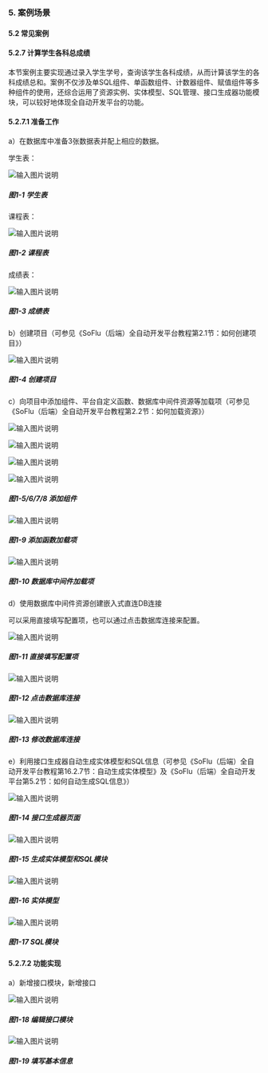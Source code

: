### 5. 案例场景

#### 5.2 常见案例

#### 5.2.7 计算学生各科总成绩

本节案例主要实现通过录入学生学号，查询该学生各科成绩，从而计算该学生的各科成绩总和。案例不仅涉及单SQL组件、单函数组件、计数器组件、赋值组件等多种组件的使用，还综合运用了资源实例、实体模型、SQL管理、接口生成器功能模块，可以较好地体现全自动开发平台的功能。

#### 5.2.7.1 准备工作

a）在数据库中准备3张数据表并配上相应的数据。

学生表：

![输入图片说明](../../../../images/SoFlu%EF%BC%88%E5%90%8E%E7%AB%AF%EF%BC%89%E5%BC%80%E5%8F%91%E5%B9%B3%E5%8F%B0/1.%20%E6%9C%80%E6%96%B0%E7%89%88%E6%9C%AC%20-%20%E6%9B%B4%E6%96%B0%E6%97%A5%E6%9C%9F%20-%202022.10.08/5.%20%E6%A1%88%E4%BE%8B%E5%9C%BA%E6%99%AF/2.%20%E5%B8%B8%E8%A7%81%E6%A1%88%E4%BE%8B/7.%20%E8%AE%A1%E7%AE%97%E5%AD%A6%E7%94%9F%E5%90%84%E7%A7%91%E6%80%BB%E6%88%90%E7%BB%A9/image.png)

##### 图1-1 学生表

课程表：

![输入图片说明](../../../../images/SoFlu%EF%BC%88%E5%90%8E%E7%AB%AF%EF%BC%89%E5%BC%80%E5%8F%91%E5%B9%B3%E5%8F%B0/1.%20%E6%9C%80%E6%96%B0%E7%89%88%E6%9C%AC%20-%20%E6%9B%B4%E6%96%B0%E6%97%A5%E6%9C%9F%20-%202022.10.08/5.%20%E6%A1%88%E4%BE%8B%E5%9C%BA%E6%99%AF/2.%20%E5%B8%B8%E8%A7%81%E6%A1%88%E4%BE%8B/7.%20%E8%AE%A1%E7%AE%97%E5%AD%A6%E7%94%9F%E5%90%84%E7%A7%91%E6%80%BB%E6%88%90%E7%BB%A9/1-2.png)

##### 图1-2 课程表

成绩表：

![输入图片说明](../../../../images/SoFlu%EF%BC%88%E5%90%8E%E7%AB%AF%EF%BC%89%E5%BC%80%E5%8F%91%E5%B9%B3%E5%8F%B0/1.%20%E6%9C%80%E6%96%B0%E7%89%88%E6%9C%AC%20-%20%E6%9B%B4%E6%96%B0%E6%97%A5%E6%9C%9F%20-%202022.10.08/5.%20%E6%A1%88%E4%BE%8B%E5%9C%BA%E6%99%AF/2.%20%E5%B8%B8%E8%A7%81%E6%A1%88%E4%BE%8B/7.%20%E8%AE%A1%E7%AE%97%E5%AD%A6%E7%94%9F%E5%90%84%E7%A7%91%E6%80%BB%E6%88%90%E7%BB%A9/1-3.png)

##### 图1-3 成绩表

b）创建项目（可参见《SoFlu（后端）全自动开发平台教程第2.1节：如何创建项目》）

![输入图片说明](../../../../images/SoFlu%EF%BC%88%E5%90%8E%E7%AB%AF%EF%BC%89%E5%BC%80%E5%8F%91%E5%B9%B3%E5%8F%B0/1.%20%E6%9C%80%E6%96%B0%E7%89%88%E6%9C%AC%20-%20%E6%9B%B4%E6%96%B0%E6%97%A5%E6%9C%9F%20-%202022.10.08/5.%20%E6%A1%88%E4%BE%8B%E5%9C%BA%E6%99%AF/2.%20%E5%B8%B8%E8%A7%81%E6%A1%88%E4%BE%8B/7.%20%E8%AE%A1%E7%AE%97%E5%AD%A6%E7%94%9F%E5%90%84%E7%A7%91%E6%80%BB%E6%88%90%E7%BB%A9/1-4.png)

##### 图1-4 创建项目

c）向项目中添加组件、平台自定义函数、数据库中间件资源等加载项（可参见《SoFlu（后端）全自动开发平台教程第2.2节：如何加载资源》）

![输入图片说明](../../../../images/SoFlu%EF%BC%88%E5%90%8E%E7%AB%AF%EF%BC%89%E5%BC%80%E5%8F%91%E5%B9%B3%E5%8F%B0/1.%20%E6%9C%80%E6%96%B0%E7%89%88%E6%9C%AC%20-%20%E6%9B%B4%E6%96%B0%E6%97%A5%E6%9C%9F%20-%202022.10.08/5.%20%E6%A1%88%E4%BE%8B%E5%9C%BA%E6%99%AF/2.%20%E5%B8%B8%E8%A7%81%E6%A1%88%E4%BE%8B/7.%20%E8%AE%A1%E7%AE%97%E5%AD%A6%E7%94%9F%E5%90%84%E7%A7%91%E6%80%BB%E6%88%90%E7%BB%A9/1-5.png)

![输入图片说明](../../../../images/SoFlu%EF%BC%88%E5%90%8E%E7%AB%AF%EF%BC%89%E5%BC%80%E5%8F%91%E5%B9%B3%E5%8F%B0/1.%20%E6%9C%80%E6%96%B0%E7%89%88%E6%9C%AC%20-%20%E6%9B%B4%E6%96%B0%E6%97%A5%E6%9C%9F%20-%202022.10.08/5.%20%E6%A1%88%E4%BE%8B%E5%9C%BA%E6%99%AF/2.%20%E5%B8%B8%E8%A7%81%E6%A1%88%E4%BE%8B/7.%20%E8%AE%A1%E7%AE%97%E5%AD%A6%E7%94%9F%E5%90%84%E7%A7%91%E6%80%BB%E6%88%90%E7%BB%A9/1-6.png)

![输入图片说明](../../../../images/SoFlu%EF%BC%88%E5%90%8E%E7%AB%AF%EF%BC%89%E5%BC%80%E5%8F%91%E5%B9%B3%E5%8F%B0/1.%20%E6%9C%80%E6%96%B0%E7%89%88%E6%9C%AC%20-%20%E6%9B%B4%E6%96%B0%E6%97%A5%E6%9C%9F%20-%202022.10.08/5.%20%E6%A1%88%E4%BE%8B%E5%9C%BA%E6%99%AF/2.%20%E5%B8%B8%E8%A7%81%E6%A1%88%E4%BE%8B/7.%20%E8%AE%A1%E7%AE%97%E5%AD%A6%E7%94%9F%E5%90%84%E7%A7%91%E6%80%BB%E6%88%90%E7%BB%A9/1-7.png)

![输入图片说明](../../../../images/SoFlu%EF%BC%88%E5%90%8E%E7%AB%AF%EF%BC%89%E5%BC%80%E5%8F%91%E5%B9%B3%E5%8F%B0/1.%20%E6%9C%80%E6%96%B0%E7%89%88%E6%9C%AC%20-%20%E6%9B%B4%E6%96%B0%E6%97%A5%E6%9C%9F%20-%202022.10.08/5.%20%E6%A1%88%E4%BE%8B%E5%9C%BA%E6%99%AF/2.%20%E5%B8%B8%E8%A7%81%E6%A1%88%E4%BE%8B/7.%20%E8%AE%A1%E7%AE%97%E5%AD%A6%E7%94%9F%E5%90%84%E7%A7%91%E6%80%BB%E6%88%90%E7%BB%A9/1-8.png)

##### 图1-5/6/7/8 添加组件

![输入图片说明](../../../../images/SoFlu%EF%BC%88%E5%90%8E%E7%AB%AF%EF%BC%89%E5%BC%80%E5%8F%91%E5%B9%B3%E5%8F%B0/1.%20%E6%9C%80%E6%96%B0%E7%89%88%E6%9C%AC%20-%20%E6%9B%B4%E6%96%B0%E6%97%A5%E6%9C%9F%20-%202022.10.08/5.%20%E6%A1%88%E4%BE%8B%E5%9C%BA%E6%99%AF/2.%20%E5%B8%B8%E8%A7%81%E6%A1%88%E4%BE%8B/7.%20%E8%AE%A1%E7%AE%97%E5%AD%A6%E7%94%9F%E5%90%84%E7%A7%91%E6%80%BB%E6%88%90%E7%BB%A9/1-9.png)

##### 图1-9 添加函数加载项

![输入图片说明](../../../../images/SoFlu%EF%BC%88%E5%90%8E%E7%AB%AF%EF%BC%89%E5%BC%80%E5%8F%91%E5%B9%B3%E5%8F%B0/1.%20%E6%9C%80%E6%96%B0%E7%89%88%E6%9C%AC%20-%20%E6%9B%B4%E6%96%B0%E6%97%A5%E6%9C%9F%20-%202022.10.08/5.%20%E6%A1%88%E4%BE%8B%E5%9C%BA%E6%99%AF/2.%20%E5%B8%B8%E8%A7%81%E6%A1%88%E4%BE%8B/7.%20%E8%AE%A1%E7%AE%97%E5%AD%A6%E7%94%9F%E5%90%84%E7%A7%91%E6%80%BB%E6%88%90%E7%BB%A9/1-10.png)

##### 图1-10 数据库中间件加载项

d）使用数据库中间件资源创建嵌入式直连DB连接

可以采用直接填写配置项，也可以通过点击数据库连接来配置。

![输入图片说明](../../../../images/SoFlu%EF%BC%88%E5%90%8E%E7%AB%AF%EF%BC%89%E5%BC%80%E5%8F%91%E5%B9%B3%E5%8F%B0/1.%20%E6%9C%80%E6%96%B0%E7%89%88%E6%9C%AC%20-%20%E6%9B%B4%E6%96%B0%E6%97%A5%E6%9C%9F%20-%202022.10.08/5.%20%E6%A1%88%E4%BE%8B%E5%9C%BA%E6%99%AF/2.%20%E5%B8%B8%E8%A7%81%E6%A1%88%E4%BE%8B/7.%20%E8%AE%A1%E7%AE%97%E5%AD%A6%E7%94%9F%E5%90%84%E7%A7%91%E6%80%BB%E6%88%90%E7%BB%A9/1-11.png)

##### 图1-11 直接填写配置项

![输入图片说明](../../../../images/SoFlu%EF%BC%88%E5%90%8E%E7%AB%AF%EF%BC%89%E5%BC%80%E5%8F%91%E5%B9%B3%E5%8F%B0/1.%20%E6%9C%80%E6%96%B0%E7%89%88%E6%9C%AC%20-%20%E6%9B%B4%E6%96%B0%E6%97%A5%E6%9C%9F%20-%202022.10.08/5.%20%E6%A1%88%E4%BE%8B%E5%9C%BA%E6%99%AF/2.%20%E5%B8%B8%E8%A7%81%E6%A1%88%E4%BE%8B/7.%20%E8%AE%A1%E7%AE%97%E5%AD%A6%E7%94%9F%E5%90%84%E7%A7%91%E6%80%BB%E6%88%90%E7%BB%A9/1-12.png)

##### 图1-12 点击数据库连接

![输入图片说明](../../../../images/SoFlu%EF%BC%88%E5%90%8E%E7%AB%AF%EF%BC%89%E5%BC%80%E5%8F%91%E5%B9%B3%E5%8F%B0/1.%20%E6%9C%80%E6%96%B0%E7%89%88%E6%9C%AC%20-%20%E6%9B%B4%E6%96%B0%E6%97%A5%E6%9C%9F%20-%202022.10.08/5.%20%E6%A1%88%E4%BE%8B%E5%9C%BA%E6%99%AF/2.%20%E5%B8%B8%E8%A7%81%E6%A1%88%E4%BE%8B/7.%20%E8%AE%A1%E7%AE%97%E5%AD%A6%E7%94%9F%E5%90%84%E7%A7%91%E6%80%BB%E6%88%90%E7%BB%A9/1-13.png)

##### 图1-13 修改数据库连接

e）利用接口生成器自动生成实体模型和SQL信息（可参见《SoFlu（后端）全自动开发平台教程第16.2.7节：自动生成实体模型》及《SoFlu（后端）全自动开发平台第5.2节：如何自动生成SQL信息》）

![输入图片说明](../../../../images/SoFlu%EF%BC%88%E5%90%8E%E7%AB%AF%EF%BC%89%E5%BC%80%E5%8F%91%E5%B9%B3%E5%8F%B0/1.%20%E6%9C%80%E6%96%B0%E7%89%88%E6%9C%AC%20-%20%E6%9B%B4%E6%96%B0%E6%97%A5%E6%9C%9F%20-%202022.10.08/5.%20%E6%A1%88%E4%BE%8B%E5%9C%BA%E6%99%AF/2.%20%E5%B8%B8%E8%A7%81%E6%A1%88%E4%BE%8B/7.%20%E8%AE%A1%E7%AE%97%E5%AD%A6%E7%94%9F%E5%90%84%E7%A7%91%E6%80%BB%E6%88%90%E7%BB%A9/1-14.png)

##### 图1-14 接口生成器页面

![输入图片说明](../../../../images/SoFlu%EF%BC%88%E5%90%8E%E7%AB%AF%EF%BC%89%E5%BC%80%E5%8F%91%E5%B9%B3%E5%8F%B0/1.%20%E6%9C%80%E6%96%B0%E7%89%88%E6%9C%AC%20-%20%E6%9B%B4%E6%96%B0%E6%97%A5%E6%9C%9F%20-%202022.10.08/5.%20%E6%A1%88%E4%BE%8B%E5%9C%BA%E6%99%AF/2.%20%E5%B8%B8%E8%A7%81%E6%A1%88%E4%BE%8B/7.%20%E8%AE%A1%E7%AE%97%E5%AD%A6%E7%94%9F%E5%90%84%E7%A7%91%E6%80%BB%E6%88%90%E7%BB%A9/1-15.png)

##### 图1-15 生成实体模型和SQL模块

![输入图片说明](../../../../images/SoFlu%EF%BC%88%E5%90%8E%E7%AB%AF%EF%BC%89%E5%BC%80%E5%8F%91%E5%B9%B3%E5%8F%B0/1.%20%E6%9C%80%E6%96%B0%E7%89%88%E6%9C%AC%20-%20%E6%9B%B4%E6%96%B0%E6%97%A5%E6%9C%9F%20-%202022.10.08/5.%20%E6%A1%88%E4%BE%8B%E5%9C%BA%E6%99%AF/2.%20%E5%B8%B8%E8%A7%81%E6%A1%88%E4%BE%8B/7.%20%E8%AE%A1%E7%AE%97%E5%AD%A6%E7%94%9F%E5%90%84%E7%A7%91%E6%80%BB%E6%88%90%E7%BB%A9/1-16.png)

##### 图1-16 实体模型

![输入图片说明](../../../../images/SoFlu%EF%BC%88%E5%90%8E%E7%AB%AF%EF%BC%89%E5%BC%80%E5%8F%91%E5%B9%B3%E5%8F%B0/1.%20%E6%9C%80%E6%96%B0%E7%89%88%E6%9C%AC%20-%20%E6%9B%B4%E6%96%B0%E6%97%A5%E6%9C%9F%20-%202022.10.08/5.%20%E6%A1%88%E4%BE%8B%E5%9C%BA%E6%99%AF/2.%20%E5%B8%B8%E8%A7%81%E6%A1%88%E4%BE%8B/7.%20%E8%AE%A1%E7%AE%97%E5%AD%A6%E7%94%9F%E5%90%84%E7%A7%91%E6%80%BB%E6%88%90%E7%BB%A9/1-17.png)

##### 图1-17 SQL模块

#### 5.2.7.2 功能实现

a）新增接口模块，新增接口

![输入图片说明](../../../../images/SoFlu%EF%BC%88%E5%90%8E%E7%AB%AF%EF%BC%89%E5%BC%80%E5%8F%91%E5%B9%B3%E5%8F%B0/1.%20%E6%9C%80%E6%96%B0%E7%89%88%E6%9C%AC%20-%20%E6%9B%B4%E6%96%B0%E6%97%A5%E6%9C%9F%20-%202022.10.08/5.%20%E6%A1%88%E4%BE%8B%E5%9C%BA%E6%99%AF/2.%20%E5%B8%B8%E8%A7%81%E6%A1%88%E4%BE%8B/7.%20%E8%AE%A1%E7%AE%97%E5%AD%A6%E7%94%9F%E5%90%84%E7%A7%91%E6%80%BB%E6%88%90%E7%BB%A9/1-18.png)

##### 图1-18 编辑接口模块

![输入图片说明](../../../../images/SoFlu%EF%BC%88%E5%90%8E%E7%AB%AF%EF%BC%89%E5%BC%80%E5%8F%91%E5%B9%B3%E5%8F%B0/1.%20%E6%9C%80%E6%96%B0%E7%89%88%E6%9C%AC%20-%20%E6%9B%B4%E6%96%B0%E6%97%A5%E6%9C%9F%20-%202022.10.08/5.%20%E6%A1%88%E4%BE%8B%E5%9C%BA%E6%99%AF/2.%20%E5%B8%B8%E8%A7%81%E6%A1%88%E4%BE%8B/7.%20%E8%AE%A1%E7%AE%97%E5%AD%A6%E7%94%9F%E5%90%84%E7%A7%91%E6%80%BB%E6%88%90%E7%BB%A9/1-19.png)

##### 图1-19 填写基本信息
